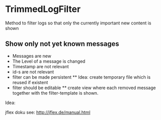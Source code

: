 # TrimmedLogFilter
Method to filter logs so that only the currently important new content is shown


## Show only not yet known messages

* Messages are new
* The Level of a message is changed
* Timestamp are not relevant
* id-s are not relevant
* filter can be made persistent
** Idea: create temporary file which is reused if existent
* filter should be editable
** create view where each removed message together with the filter-template is shown.


Idea:

jflex doku see:
http://jflex.de/manual.html